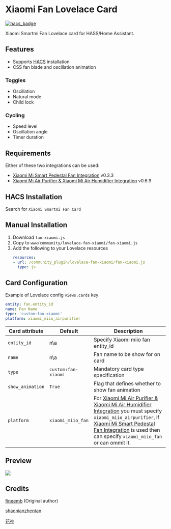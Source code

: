 # Xiaomi Fan Lovelace Card
[![hacs_badge](https://img.shields.io/badge/HACS-Default-orange.svg)](https://github.com/custom-components/hacs)

Xiaomi Smartmi Fan Lovelace card for HASS/Home Assistant.

## Features
- Supports [HACS](https://github.com/custom-components/hacs) installation
- CSS fan blade and oscillation animation

### Toggles
- Oscillation
- Natural mode
- Child lock

### Cycling
- Speed level
- Oscillation angle
- Timer duration

## Requirements
Either of these two integrations can be used:
- [Xiaomi Mi Smart Pedestal Fan Integration](https://github.com/syssi/xiaomi_fan) v0.3.3
- [Xiaomi Mi Air Purifier & Xiaomi Mi Air Humidifier Integration](https://github.com/syssi/xiaomi_airpurifier) v0.6.9

## HACS Installation
Search for `Xiaomi Smartmi Fan Card`

## Manual Installation
1. Download `fan-xiaomi.js`
1. Copy to `www/community/lovelace-fan-xiaomi/fan-xiaomi.js`
1. Add the following to your Lovelace resources
    ``` yaml
    resources:
    - url: /community_plugin/lovelace-fan-xiaomi/fan-xiaomi.js
      type: js
    ```

## Card Configuration

Example of Lovelace config `views.cards` key
```yaml
entity: fan.entity_id
name: Fan Name
type: 'custom:fan-xiaomi'
platform: xiaomi_miio_airpurifier
```
| Card attribute            | Default                | Description                                         |
|---------------------------|------------------------|-----------------------------------------------------|
| `entity_id`               |      n\a               | Specify Xiaomi miio fan entity_id                   |
| `name`                    |      n\a               | Fan name to be show for on card                     |
| `type`                    |`custom:fan-xiaomi`     | Mandatory card type specification                   |
| `show_animation`          | `True`                 | Flag that defines whether to show fan animation     |
| `platform`                |`xiaomi_miio_fan`       | For [Xiaomi Mi Air Purifier & Xiaomi Mi Air Humidifier Integration](https://github.com/syssi/xiaomi_airpurifier) you must specify `xiaomi_miio_airpurifier`, if [Xiaomi Mi Smart Pedestal Fan Integration](https://github.com/syssi/xiaomi_fan) is used then can specify `xiaomi_miio_fan` or can ommit it. |

## Preview
![](preview.gif)

## Credits
[fineemb](https://github.com/fineemb) (Original author)

[shaonianzhentan](https://github.com/shaonianzhentan/)

[花神](https://github.com/yaming116)
